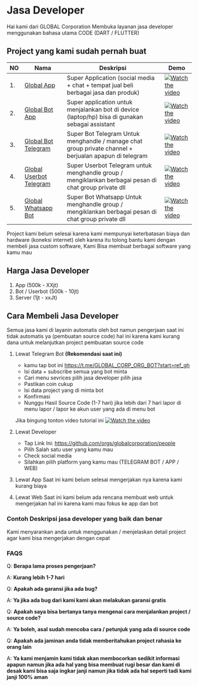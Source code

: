 # Jasa Developer
 
Hai kami dari GLOBAL Corporation Membuka layanan jasa developer menggunakan bahasa utama CODE (DART / FLUTTER)

## Project yang kami sudah pernah buat

| NO | Nama                                                                                    | Deskripsi                                                                                              | Demo                                                                                                                  |
|----|-----------------------------------------------------------------------------------------|--------------------------------------------------------------------------------------------------------|-----------------------------------------------------------------------------------------------------------------------|
| 1. | [Global App](https://github.com/globalcorporation/global_app)                           | Super Application (social media + chat + tempat jual beli berbagai jasa dan produk)                    | [![Watch the video](https://img.youtube.com/vi/8jMaTAFD48o/maxresdefault.jpg)](https://www.youtube.com/watch?v=8jMaTAFD48o) |
| 2. | [Global Bot App](https://github.com/globalcorporation/global_bot_app)                   | Super application untuk menjalankan bot di device (laptop/hp) bisa di gunakan sebagai assistant        | [![Watch the video](https://img.youtube.com/vi/RFTVdYC5PeM/maxresdefault.jpg)](https://www.youtube.com/watch?v=RFTVdYC5PeM) |
| 3. | [Global Bot Telegram](https://github.com/globalcorporation/global_bot_telegram)         | Super Bot Telegram Untuk menghandle / manage chat group private channel + berjualan apapun di telegram | [![Watch the video](https://img.youtube.com/vi/8jMaTAFD48o/maxresdefault.jpg)](https://www.youtube.com/watch?v=8jMaTAFD48o) |
| 4. | [Global Userbot Telegram](https://github.com/globalcorporation/global_userbot_telegram) | Super Userbot Telegram untuk menghandle group / mengiklankan berbagai pesan di chat group private dll  | [![Watch the video](https://img.youtube.com/vi/Kyj1Zl04_68/maxresdefault.jpg)](https://www.youtube.com/watch?v=Kyj1Zl04_68) |
| 5. | [Global Whatsapp Bot](https://github.com/globalcorporation/global_bot_whatsapp)         | Super Bot Whatsapp Untuk menghandle group / mengiklankan berbagai pesan di chat group private dll      | [![Watch the video](https://img.youtube.com/vi/8jMaTAFD48o/maxresdefault.jpg)](https://www.youtube.com/watch?v=8jMaTAFD48o) |


Project kami belum selesai karena kami mempunyai keterbatasan biaya dan hardware (koneksi internet) oleh karena itu tolong bantu kami dengan membeli jasa custom software, Kami Bisa membuat berbagai software yang kamu mau


## Harga Jasa Developer

1. App (500k - XXjt)
2. Bot / Userbot (500k - 10jt)
3. Server (1jt - xxJt)

## Cara Membeli Jasa Developer

   Semua jasa kami di layanin automatis oleh bot namun pengerjaan saat ini tidak automatis ya (pembuatan source code) hal ini karena kami kurang dana untuk melanjutkan project pembuatan source code

1. Lewat Telegram Bot **(Rekomendasi saat ini)**
   
   -  kamu tap bot ini https://t.me/GLOBAL_CORP_ORG_BOT?start=ref_gh
   -  Isi data + subscribe semua yang bot minta
   -  Cari menu sevrices pilih jasa developer pilih jasa
   -  Pastikan coin cukup
   -  Isi data project yang di minta bot
   -  Konfirmasi
   -  Nunggu Hasil Source Code (1-7 hari) jika lebih dari 7 hari lapor di menu lapor / lapor ke akun user yang ada di menu bot

   Jika bingung tonton video tutorial ini
   [![Watch the video](https://img.youtube.com/vi/TY0Y21C6asM/maxresdefault.jpg)](https://www.youtube.com/watch?v=TY0Y21C6asM)

2. Lewat Developer
   - Tap Link Ini: https://github.com/orgs/globalcorporation/people
   - Pilih Salah satu user yang kamu mau
   - Check social media
   - Silahkan pilih platform yang kamu mau (TELEGRAM BOT / APP / WEB)

3. Lewat App
   Saat ini kami belum selesai mengerjakan nya karena kami kurang biaya

4. Lewat Web
   Saat ini kami belum ada rencana membuat web untuk mengerjakan hal ini karena kami mau fokus ke app dan bot

### Contoh Deskripsi jasa developer yang baik dan benar

  Kami menyarankan anda untuk menggunakan / menjelaskan detail project agar kami bisa mengerjakan dengan cepat

### FAQS

Q: **Berapa lama proses pengerjaan?**

A: **Kurang lebih 1-7 hari**

Q: **Apakah ada garansi jika ada bug?**

A: **Ya jika ada bug dari kami kami akan melakukan garansi gratis**

Q: **Apakah saya bisa bertanya tanya mengenai cara menjalankan project / source code?**

A: **Ya boleh, asal sudah mencoba cara / petunjuk yang ada di source code**

Q: **Apakah ada jaminan anda tidak memberitahukan project rahasia ke orang lain**

A: **Ya kami menjamin kami tidak akan membocorkan sedikit informasi apapun namun jika ada hal yang bisa membuat rugi besar dan kami di desak kami bisa saja ingkar janji namun jika tidak ada hal seperti tadi kami 
janji 100% aman**
 